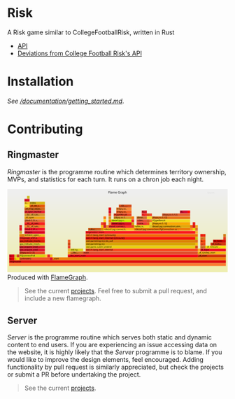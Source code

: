 # Risk
A Risk game similar to CollegeFootballRisk, written in Rust

- [API](/documentation/API.md)
- [Deviations from College Football Risk's API](/documentation/DEVIATIONS.md)

# Installation
*See [/documentation/getting_started.md](/documentation/getting_started.md)*.

# Contributing

## Ringmaster

*Ringmaster* is the programme routine which determines territory ownership, MVPs, and statistics for each turn. It runs on a chron job each night. 

![Ringmaster Flamegraph](/documentation/flamegraph.svg)
Produced with [FlameGraph](https://github.com/flamegraph-rs/flamegraph).
> See the current [projects](https://github.com/mautamu/Risk/projects). Feel free to submit a pull request, and include a new flamegraph. 


## Server


*Server* is the programme routine which serves both static and dynamic content to end users. If you are experiencing an issue accessing data on the website, it is highly likely that the *Server* programme is to blame. If you would like to improve the design elements, feel encouraged. Adding functionality by pull request is similarly appreciated, but check the projects or submit a PR before undertaking the project.


> See the current [projects](https://github.com/mautamu/Risk/projects). 
